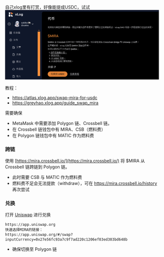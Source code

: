 自己xlog里有打赏，好像能提成USDC，试试
![](assets/Pasted%20image%2020240818145032.png)

教程： 
- https://atlas.xlog.app/swap-mira-for-usdc
- https://greyhao.xlog.app/guide_swap_mira

需要确保
- MetaMask 中需要添加 Polygon 链、Crossbell 链。
- 在 Crossbell 链钱包中有 MIRA、CSB（燃料费）
- 在 Polygon 链钱包中有 MATIC 作为燃料费

### 跨链
使用 [https://mira.crossbell.io/](https://mira.crossbell.io/) 将 $MIRA 从 Crossbell 链跨链到 Polygon 链。
- 此时需要 CSB 与 MATIC 作为燃料费
- 燃料费不足会无法提款（withdraw），可在 https://mira.crossbell.io/history 再次尝试

### 兑换
打开 [Uniswap](https://app.uniswap.org/#/swap?inputCurrency=0x27e56fc93a7c9f7ad220c1206ef03ed303bd648b) 进行兑换
```
https://app.uniswap.org
快速选择MIRA的链接：
https://app.uniswap.org/#/swap?inputCurrency=0x27e56fc93a7c9f7ad220c1206ef03ed303bd648b
```
- 确保切换至 Polygon 链







